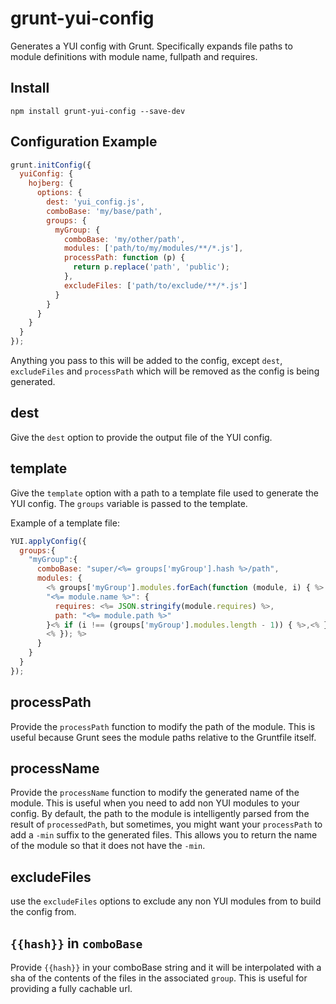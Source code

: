 grunt-yui-config
====================

Generates a YUI config with Grunt.
Specifically expands file paths to module definitions with
module name, fullpath and requires.

## Install
```
npm install grunt-yui-config --save-dev
```

## Configuration Example
```javascript
grunt.initConfig({
  yuiConfig: {
    hojberg: {
      options: {
        dest: 'yui_config.js',
        comboBase: 'my/base/path',
        groups: {
          myGroup: {
            comboBase: 'my/other/path',
            modules: ['path/to/my/modules/**/*.js'],
            processPath: function (p) {
              return p.replace('path', 'public');
            },
            excludeFiles: ['path/to/exclude/**/*.js']
          }
        }
      }
    }
  }
});
```

Anything you pass to this will be added to the config,
except `dest`, `excludeFiles` and `processPath` which will be removed
as the config is being generated.

## dest
Give the `dest` option to provide the output file of the YUI config.

## template
Give the `template` option with a path to a template file used to generate the
YUI config. The `groups` variable is passed to the template.

Example of a template file:
```javascript
YUI.applyConfig({
  groups:{
    "myGroup":{
      comboBase: "super/<%= groups['myGroup'].hash %>/path",
      modules: {
        <% groups['myGroup'].modules.forEach(function (module, i) { %>
        "<%= module.name %>": {
          requires: <%= JSON.stringify(module.requires) %>,
          path: "<%= module.path %>"
        }<% if (i !== (groups['myGroup'].modules.length - 1)) { %>,<% } %>
        <% }); %>
      }
    }
  }
});
```

## processPath
Provide the `processPath` function to modify the path of the module.
This is useful because Grunt sees the module paths relative to the Gruntfile
itself.

## processName
Provide the `processName` function to modify the generated name of the module.
This is useful when you need to add non YUI modules to your config. By default,
the path to the module is intelligently parsed from the result of `processedPath`,
but sometimes, you might want your `processPath` to add a `-min` suffix to the
generated files. This allows you to return the name of the module so that it does
not have the `-min`.

## excludeFiles
use the `excludeFiles` options to exclude any non YUI modules from to build
the config from.

## `{{hash}}` in `comboBase`

Provide `{{hash}}` in your comboBase string and it will be interpolated with
a sha of the contents of the files in the associated `group`. This is useful
for providing a fully cachable url.
